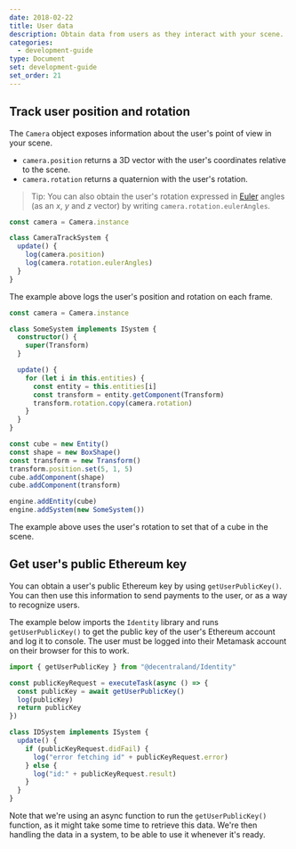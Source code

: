 ```yaml
---
date: 2018-02-22
title: User data
description: Obtain data from users as they interact with your scene.
categories:
  - development-guide
type: Document
set: development-guide
set_order: 21
---
```


## Track user position and rotation

The `Camera` object exposes information about the user's point of view in your scene.

- `camera.position` returns a 3D vector with the user's coordinates relative to the scene.
- `camera.rotation` returns a quaternion with the user's rotation.

> Tip: You can also obtain the user's rotation expressed in [Euler](https://en.wikipedia.org/wiki/Euler_angles) angles (as an _x_, _y_ and _z_ vector) by writing `camera.rotation.eulerAngles`.

```ts
const camera = Camera.instance

class CameraTrackSystem {
  update() {
    log(camera.position)
    log(camera.rotation.eulerAngles)
  }
}
```

The example above logs the user's position and rotation on each frame.

```ts
const camera = Camera.instance

class SomeSystem implements ISystem {
  constructor() {
    super(Transform)
  }

  update() {
    for (let i in this.entities) {
      const entity = this.entities[i]
      const transform = entity.getComponent(Transform)
      transform.rotation.copy(camera.rotation)
    }
  }
}

const cube = new Entity()
const shape = new BoxShape()
const transform = new Transform()
transform.position.set(5, 1, 5)
cube.addComponent(shape)
cube.addComponent(transform)

engine.addEntity(cube)
engine.addSystem(new SomeSystem())
```

The example above uses the user's rotation to set that of a cube in the scene.

## Get user's public Ethereum key

You can obtain a user's public Ethereum key by using `getUserPublicKey()`. You can then use this information to send payments to the user, or as a way to recognize users.

The example below imports the `Identity` library and runs `getUserPublicKey()` to get the public key of the user's Ethereum account and log it to console. The user must be logged into their Metamask account on their browser for this to work.

```ts
import { getUserPublicKey } from "@decentraland/Identity"

const publicKeyRequest = executeTask(async () => {
  const publicKey = await getUserPublicKey()
  log(publicKey)
  return publicKey
})

class IDSystem implements ISystem {
  update() {
    if (publicKeyRequest.didFail) {
      log("error fetching id" + publicKeyRequest.error)
    } else {
      log("id:" + publicKeyRequest.result)
    }
  }
}
```

Note that we're using an async function to run the `getUserPublicKey()` function, as it might take some time to retrieve this data. We're then handling the data in a system, to be able to use it whenever it's ready.
